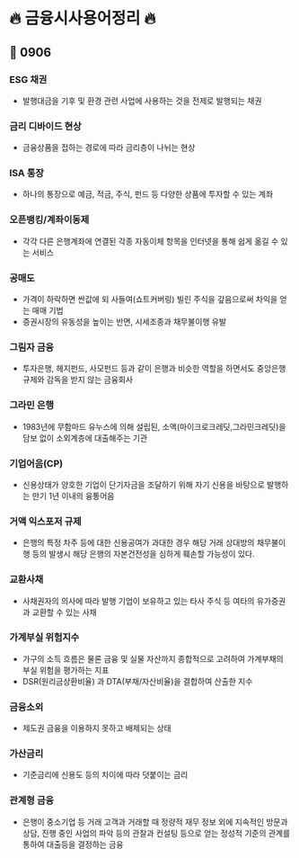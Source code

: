 # :fire: 금융시사용어정리 :fire:

## :calendar: 0906

### ESG 채권

- 발행대금을 기후 및 환경 관련 사업에 사용하는 것을 전제로 발행되는 채권

### 금리 디바이드 현상

- 금융상품을 접하는 경로에 따라 금리층이 나뉘는 현상

### ISA 통장

- 하나의 통장으로 예금, 적금, 주식, 펀드 등 다양한 상품에 투자할 수 있는 계좌

### 오픈뱅킹/계좌이동제

- 각각 다른 은행계좌에 연결된 각종 자동이체 항목을 인터넷을 통해 쉽게 옮길 수 있는 서비스

### 공매도

- 가격이 하락하면 싼값에 되 사들여(쇼트커버링) 빌린 주식을 갚음으로써 차익을 얻는 매매 기법
- 증권시장의 유동성을 높이는 반면, 시세조종과 채무불이행 유발

### 그림자 금융

- 투자은행, 헤지펀드, 사모펀드 등과 같이 은행과 비슷한 역할을 하면서도 중앙은행 규제와 감독을 받지 않는 금융회사

### 그라민 은행

- 1983년에 무함마드 유누스에 의해 설립된, 소액(마이크로크레딧,그라민크레딧)을 담보 없이 소외계층에 대출해주는 기관

### 기업어음(CP)

- 신용상태가 양호한 기업이 단기자금을 조달하기 위해 자기 신용을 바탕으로 발행하는 만기 1년 이내의 융통어음

### 거액 익스포저 규제

- 은행의 특정 차주 등에 대한 신용공여가 과대한 경우 해당 거래 상대방의 채무불이행 등의 발생시 해당 은행의 자본건전성을 심하게 훼손할 가능성이 있다.

### 교환사채

- 사채권자의 의사에 따라 발행 기업이 보유하고 있는 타사 주식 등 여타의 유가증권과 교환할 수 있는 사채

### 가계부실 위험지수

- 가구의 소득 흐름은 물론 금융 및 실물 자산까지 종합적으로 고려하여 가계부채의 부실 위험을 평가하는 지표
- DSR(원리금상환비율) 과 DTA(부채/자산비율)을 결합하여 산출한 지수

### 금융소외

- 제도권 금융을 이용하지 못하고 배제되는 상태

### 가산금리

- 기준금리에 신용도 등의 차이에 따라 덧붙이는 금리

### 관계형 금융

- 은행이 중소기업 등 거래 고객과 거래할 때 정량적 재무 정보 외에 지속적인 방문과 상담, 진행 중인 사업의 파악 등의 관찰과 컨설팅 등으로 얻는 정성적 기준의 관계를 통하여 대출등을 결정하는 금융




